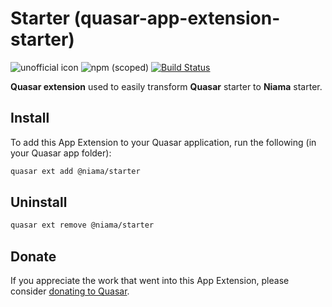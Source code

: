# Starter (quasar-app-extension-starter)

![unofficial icon](https://img.shields.io/badge/Quasar%201.0-Unofficial%20App%20Extension-blue.svg?style=flat-square)
![npm (scoped)](https://img.shields.io/npm/v/@niama/quasar-app-extension-starter.svg?style=flat-square)
[![Build Status](https://travis-ci.org/niama-strategies/quasar-app-extension-starter.svg?branch=master&style=flat-square)](https://travis-ci.org/niama-strategies/quasar-starter)

**Quasar extension** used to easily transform **Quasar** starter to **Niama** starter.

## Install

To add this App Extension to your Quasar application, run the following (in your Quasar app folder):

```bash
quasar ext add @niama/starter
```

## Uninstall

```bash
quasar ext remove @niama/starter
```

## Donate

If you appreciate the work that went into this App Extension, please consider [donating to Quasar](https://donate.quasar.dev).
